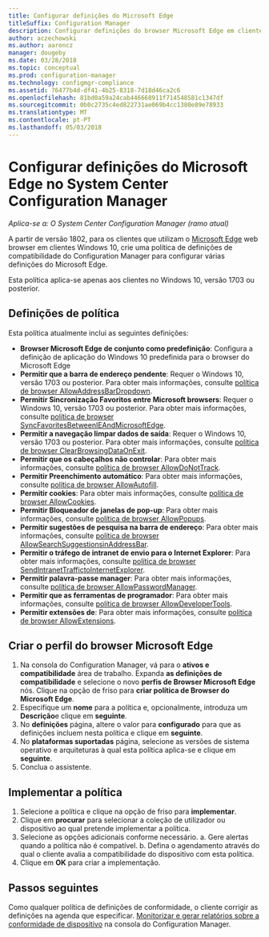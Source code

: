 ```yaml
---
title: Configurar definições do Microsoft Edge
titleSuffix: Configuration Manager
description: Configurar definições do browser Microsoft Edge em clientes do Windows 10
author: aczechowski
ms.author: aaroncz
manager: dougeby
ms.date: 03/28/2018
ms.topic: conceptual
ms.prod: configuration-manager
ms.technology: configmgr-compliance
ms.assetid: 76477b4d-df41-4b25-8318-7d18d46ca2c6
ms.openlocfilehash: 81bd0a59a24cab446668911f714548581c1347df
ms.sourcegitcommit: 0b0c2735c4ed822731ae069b4cc1380e89e78933
ms.translationtype: MT
ms.contentlocale: pt-PT
ms.lasthandoff: 05/03/2018
---
```

# <a name="configure-microsoft-edge-settings-in-system-center-configuration-manager"></a>Configurar definições do Microsoft Edge no System Center Configuration Manager

*Aplica-se a: O System Center Configuration Manager (ramo atual)*

<!-- 1357310 -->
A partir de versão 1802, para os clientes que utilizam o [Microsoft Edge](https://technet.microsoft.com/microsoft-edge/bb265256) web browser em clientes Windows 10, crie uma política de definições de compatibilidade do Configuration Manager para configurar várias definições do Microsoft Edge. 

Esta política aplica-se apenas aos clientes no Windows 10, versão 1703 ou posterior. <!--511552-->


## <a name="policy-settings"></a>Definições de política
Esta política atualmente inclui as seguintes definições:
- **Browser Microsoft Edge de conjunto como predefinição**: Configura a definição de aplicação do Windows 10 predefinida para o browser do Microsoft Edge
- **Permitir que a barra de endereço pendente**: Requer o Windows 10, versão 1703 ou posterior. Para obter mais informações, consulte [política de browser AllowAddressBarDropdown](/windows/client-management/mdm/policy-csp-browser#browser-allowaddressbardropdown).
- **Permitir Sincronização Favoritos entre Microsoft browsers**: Requer o Windows 10, versão 1703 ou posterior. Para obter mais informações, consulte [política de browser SyncFavoritesBetweenIEAndMicrosoftEdge](/windows/client-management/mdm/policy-csp-browser#browser-syncfavoritesbetweenieandmicrosoftedge).
- **Permitir a navegação limpar dados de saída**: Requer o Windows 10, versão 1703 ou posterior. Para obter mais informações, consulte [política de browser ClearBrowsingDataOnExit](/windows/client-management/mdm/policy-csp-browser#browser-clearbrowsingdataonexit).
- **Permitir que os cabeçalhos não controlar**: Para obter mais informações, consulte [política de browser AllowDoNotTrack](/windows/client-management/mdm/policy-csp-browser#browser-allowdonottrack).
- **Permitir Preenchimento automático**: Para obter mais informações, consulte [política de browser AllowAutofill](/windows/client-management/mdm/policy-csp-browser#browser-allowautofill).
- **Permitir cookies**: Para obter mais informações, consulte [política de browser AllowCookies](/windows/client-management/mdm/policy-csp-browser#browser-allowcookies).
- **Permitir Bloqueador de janelas de pop-up**: Para obter mais informações, consulte [política de browser AllowPopups](/windows/client-management/mdm/policy-csp-browser#browser-allowpopups).
- **Permitir sugestões de pesquisa na barra de endereço**: Para obter mais informações, consulte [política de browser AllowSearchSuggestionsinAddressBar](/windows/client-management/mdm/policy-csp-browser#browser-allowsearchsuggestionsinaddressbar).
- **Permitir o tráfego de intranet de envio para o Internet Explorer**: Para obter mais informações, consulte [política de browser SendIntranetTraffictoInternetExplorer](/windows/client-management/mdm/policy-csp-browser#browser-sendintranettraffictointernetexplorer).
- **Permitir palavra-passe manager**: Para obter mais informações, consulte [política de browser AllowPasswordManager](/windows/client-management/mdm/policy-csp-browser#browser-allowpasswordmanager).
- **Permitir que as ferramentas de programador**: Para obter mais informações, consulte [política de browser AllowDeveloperTools](/windows/client-management/mdm/policy-csp-browser#browser-allowdevelopertools).
- **Permitir extensões de**: Para obter mais informações, consulte [política de browser AllowExtensions](/windows/client-management/mdm/policy-csp-browser#browser-allowextensions).



## <a name="create-the-microsoft-edge-browser-profile"></a>Criar o perfil do browser Microsoft Edge

1. Na consola do Configuration Manager, vá para o **ativos e compatibilidade** área de trabalho. Expanda **as definições de compatibilidade** e selecione o novo **perfis de Browser Microsoft Edge** nós. Clique na opção de friso para **criar política de Browser do Microsoft Edge**.
2. Especifique um **nome** para a política e, opcionalmente, introduza um **Descrição**e clique em **seguinte**.
3. No **definições** página, altere o valor para **configurado** para que as definições incluem nesta política e clique em **seguinte**.
4. No **plataformas suportadas** página, selecione as versões de sistema operativo e arquiteturas à qual esta política aplica-se e clique em **seguinte**. 
5. Conclua o assistente.



## <a name="deploy-the-policy"></a>Implementar a política

1. Selecione a política e clique na opção de friso para **implementar**.
2. Clique em **procurar** para selecionar a coleção de utilizador ou dispositivo ao qual pretende implementar a política. 
3. Selecione as opções adicionais conforme necessário. 
    a. Gere alertas quando a política não é compatível. 
    b. Defina o agendamento através do qual o cliente avalia a compatibilidade do dispositivo com esta política.
4. Clique em **OK** para criar a implementação.



## <a name="next-steps"></a>Passos seguintes

Como qualquer política de definições de conformidade, o cliente corrigir as definições na agenda que especificar. [Monitorizar e gerar relatórios sobre a conformidade de dispositivo](/sccm/compliance/deploy-use/monitor-compliance-settings) na consola do Configuration Manager.
